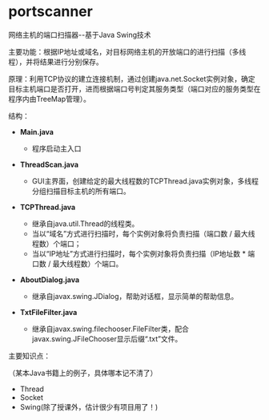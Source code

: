 # portscanner
网络主机的端口扫描器--基于Java Swing技术

主要功能：根据IP地址或域名，对目标网络主机的开放端口的进行扫描（多线程），并将结果进行分别保存。

原理：利用TCP协议的建立连接机制，通过创建java.net.Socket实例对象，确定目标主机端口是否打开，进而根据端口号判定其服务类型（端口对应的服务类型在程序内由TreeMap管理）。

结构：

- **Main.java** 
    - 程序启动主入口

- **ThreadScan.java** 
    - GUI主界面，创建给定的最大线程数的TCPThread.java实例对象，多线程分组扫描目标主机的所有端口。

- **TCPThread.java** 
    - 继承自java.util.Thread的线程类。
    - 当以“域名”方式进行扫描时，每个实例对象将负责扫描（端口数 / 最大线程数）个端口；
    - 当以“IP地址”方式进行扫描时，每个实例对象将负责扫描（IP地址数 * 端口数 / 最大线程数）个端口。
             
- **AboutDialog.java** 
    - 继承自javax.swing.JDialog，帮助对话框，显示简单的帮助信息。

- **TxtFileFilter.java** 
    - 继承自javax.swing.filechooser.FileFilter类，配合javax.swing.JFileChooser显示后缀“.txt”文件。

主要知识点：

（某本Java书籍上的例子，具体哪本记不清了）
- Thread
- Socket
- Swing(除了授课外，估计很少有项目用了！)

